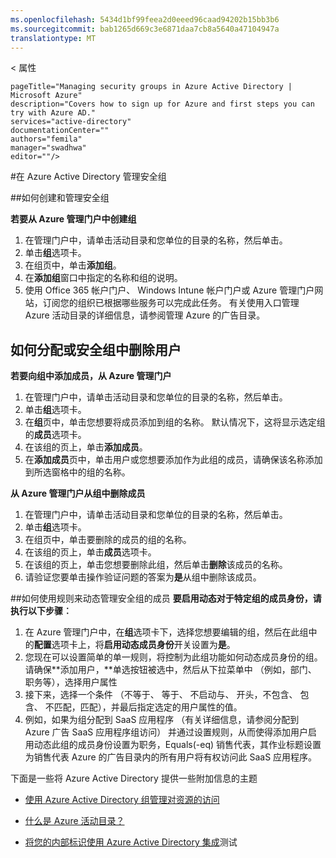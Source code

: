 ```yaml
---
ms.openlocfilehash: 5434d1bf99feea2d0eeed96caad94202b15bb3b6
ms.sourcegitcommit: bab1265d669c3e6871daa7cb8a5640a47104947a
translationtype: MT
---
```

< 属性

    pageTitle="Managing security groups in Azure Active Directory | Microsoft Azure"
    description="Covers how to sign up for Azure and first steps you can try with Azure AD."
    services="active-directory"
    documentationCenter=""
    authors="femila"
    manager="swadhwa"
    editor=""/>

<tags
    ms.service="active-directory" 
    ms.workload="identity" 
    ms.tgt_pltfrm="na" 
    ms.devlang="na" 
    ms.topic="article" 
    ms.date="07/13/2015" 
    ms.author="femila"/>


#在 Azure Active Directory 管理安全组


##如何创建和管理安全组

**若要从 Azure 管理门户中创建组**

1. 在管理门户中，请单击活动目录和您单位的目录的名称，然后单击。
2. 单击**组**选项卡。
3. 在组页中，单击**添加组**。
4. 在**添加组**窗口中指定的名称和组的说明。
5. 使用 Office 365 帐户门户、 Windows Intune 帐户门户或 Azure 管理门户网站，订阅您的组织已根据哪些服务可以完成此任务。 有关使用入口管理 Azure 活动目录的详细信息，请参阅管理 Azure 的广告目录。

## 如何分配或安全组中删除用户

**若要向组中添加成员，从 Azure 管理门户**

1. 在管理门户中，请单击活动目录和您单位的目录的名称，然后单击。
2. 单击**组**选项卡。
3. 在**组**页中，单击您想要将成员添加到组的名称。 默认情况下，这将显示选定组的**成员**选项卡。
4. 在该组的页上，单击**添加成员**。
5. 在**添加成员**页中，单击用户或您想要添加作为此组的成员，请确保该名称添加到所选窗格中的组的名称。


**从 Azure 管理门户从组中删除成员**

1. 在管理门户中，请单击活动目录和您单位的目录的名称，然后单击。
2. 单击**组**选项卡。
3. 在组页中，单击要删除的成员的组的名称。
4. 在该组的页上，单击**成员**选项卡。
5. 在该组的页上，单击您想要删除此组，然后单击**删除**该成员的名称。
6. 请验证您要单击操作验证问题的答案为**是**从组中删除该成员。


##如何使用规则来动态管理安全组的成员
**要启用动态对于特定组的成员身份，请执行以下步骤︰**

1. 在 Azure 管理门户中，在**组**选项卡下，选择您想要编辑的组，然后在此组中的**配置**选项卡上，将**启用动态成员身份**开关设置为**是**。
2. 您现在可以设置简单的单一规则，将控制为此组功能如何动态成员身份的组。 请确保**添加用户，**单选按钮被选中，然后从下拉菜单中 （例如，部门、 职务等），选择用户属性 
3. 接下来，选择一个条件 （不等于、 等于、 不启动与、 开头，不包含、 包含、 不匹配，匹配），并最后指定选定的用户属性的值。
4. 例如，如果为组分配到 SaaS 应用程序 （有关详细信息，请参阅分配到 Azure 广告 SaaS 应用程序组访问） 并通过设置规则，从而使得添加用户启用动态此组的成员身份设置为职务，Equals(-eq) 销售代表，其作业标题设置为销售代表 Azure 的广告目录内的所有用户将有权访问此 SaaS 应用程序。

下面是一些将 Azure Active Directory 提供一些附加信息的主题 

* [使用 Azure Active Directory 组管理对资源的访问](active-directory-manage-groups.md)

* [什么是 Azure 活动目录？](active-directory-whatis.md)

* [将您的内部标识使用 Azure Active Directory 集成](active-directory-aadconnect.md)测试
